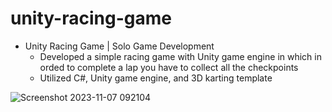 # unity-racing-game

* Unity Racing Game | Solo Game Development
  * Developed a simple racing game with Unity game engine in which in orded to complete a lap you have to collect all the checkpoints
  * Utilized C#, Unity game engine, and 3D karting template

![Screenshot 2023-11-07 092104](https://github.com/amirbelbasi/unity-racing-game/assets/58425120/b48a81de-6446-49a1-a42e-6a0e5c1c04a9)
